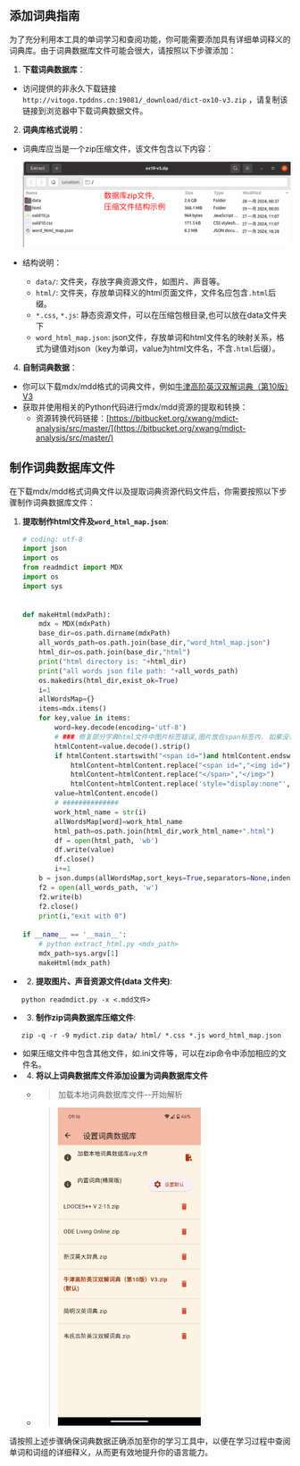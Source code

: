 ## 添加词典指南

为了充分利用本工具的单词学习和查阅功能，你可能需要添加具有详细单词释义的词典库。由于词典数据库文件可能会很大，请按照以下步骤添加：

1. **下载词典数据库**：
- 访问提供的非永久下载链接 `http://vitogo.tpddns.cn:19081/_download/dict-ox10-v3.zip` ，请复制该链接到浏览器中下载词典数据文件。

2. **词典库格式说明**：
- 词典库应当是一个zip压缩文件，该文件包含以下内容：

  ![词典数据示例](https://raw.githubusercontent.com/vito-go/assets/master/mywords/images/zip-dict.png)

- 结构说明：
  - `data/`: 文件夹，存放字典资源文件，如图片、声音等。
  - `html/`: 文件夹，存放单词释义的html页面文件，文件名应包含`.html`后缀。
  - `*.css`, `*.js`: 静态资源文件，可以在压缩包根目录,也可以放在data文件夹下
  - `word_html_map.json`: json文件，存放单词和html文件名的映射关系，格式为键值对json（key为单词，value为html文件名，不含`.html`后缀）。

4. **自制词典数据**：
- 你可以下载mdx/mdd格式的词典文件，例如[牛津高阶英汉双解词典（第10版）V3](http://louischeung.top:225/mdict%E8%AF%8D%E5%85%B8%E5%8C%85/%E7%89%9B%E6%B4%A5%E9%AB%98%E9%98%B6%E8%8B%B1%E6%B1%89%E5%8F%8C%E8%A7%A3%E8%AF%8D%E5%85%B8%EF%BC%88%E7%AC%AC10%E7%89%88%EF%BC%89V3/)
- 获取并使用相关的Python代码进行mdx/mdd资源的提取和转换：
  - 资源转换代码链接：[https://bitbucket.org/xwang/mdict-analysis/src/master/](https://bitbucket.org/xwang/mdict-analysis/src/master/)

## 制作词典数据库文件

在下载mdx/mdd格式词典文件以及提取词典资源代码文件后，你需要按照以下步骤制作词典数据库文件：
1. **提取制作html文件及`word_html_map.json`**:
    ```python
    # coding: utf-8
    import json
    import os
    from readmdict import MDX
    import os
    import sys
    
     
    def makeHtml(mdxPath):
        mdx = MDX(mdxPath)
        base_dir=os.path.dirname(mdxPath)
        all_words_path=os.path.join(base_dir,"word_html_map.json")
        html_dir=os.path.join(base_dir,"html")
        print("html directory is: "+html_dir)
        print("all words json file path: "+all_words_path)
        os.makedirs(html_dir,exist_ok=True)
        i=1
        allWordsMap={}
        items=mdx.items()
        for key,value in items:
            word=key.decode(encoding='utf-8')
            # ### 修复部分字典html文件中图片标签错误,图片放在span标签内. 如果没有此类问题可以注释掉下面的替换逻辑
            htmlContent=value.decode().strip()
            if htmlContent.startswith("<span id=")and htmlContent.endswith("</span>") and 'src="data:image/' in htmlContent:
                htmlContent=htmlContent.replace("<span id=","<img id=")
                htmlContent=htmlContent.replace("</span>","</img>")
                htmlContent=htmlContent.replace('style="display:none"','style="max-width: 100%"')
            value=htmlContent.encode()
            # ##############
            work_html_name = str(i)
            allWordsMap[word]=work_html_name
            html_path=os.path.join(html_dir,work_html_name+".html")
            df = open(html_path, 'wb')
            df.write(value)
            df.close()
            i+=1
        b = json.dumps(allWordsMap,sort_keys=True,separators=None,indent="  ",ensure_ascii=False,)
        f2 = open(all_words_path, 'w')
        f2.write(b)
        f2.close()
        print(i,"exit with 0")
    
    if __name__ == '__main__':
        # python extract_html.py <mdx_path>
        mdx_path=sys.argv[1]
        makeHtml(mdx_path)
    ```


- 2. **提取图片、声音资源文件(data 文件夹)**:
```shell
   python readmdict.py -x <.mdd文件>
```
- 3. **制作zip词典数据库压缩文件**:
```shell
   zip -q -r -9 mydict.zip data/ html/ *.css *.js word_html_map.json
```
  - 如果压缩文件中包含其他文件，如.ini文件等，可以在zip命令中添加相应的文件名。
- 4. **将以上词典数据库文件添加设置为词典数据库文件**
  - > 加载本地词典数据库文件--开始解析
  - > <img src="https://raw.githubusercontent.com/vito-go/assets/master/mywords/images/add-dict.png" style="width: 256px">

请按照上述步骤确保词典数据正确添加至你的学习工具中，以便在学习过程中查阅单词和词组的详细释义，从而更有效地提升你的语言能力。
